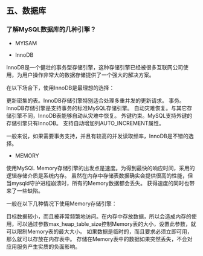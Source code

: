 ## 五、数据库

### 了解MySQL数据库的几种引擎？
* MYISAM

* InnoDB

InnoDB是一个健壮的事务型存储引擎，这种存储引擎已经被很多互联网公司使用，为用户操作非常大的数据存储提供了一个强大的解决方案。

在以下场合下，使用InnoDB是最理想的选择：

更新密集的表。InnoDB存储引擎特别适合处理多重并发的更新请求。
事务。InnoDB存储引擎是支持事务的标准MySQL存储引擎。
自动灾难恢复。与其它存储引擎不同，InnoDB表能够自动从灾难中恢复。
外键约束。MySQL支持外键的存储引擎只有InnoDB。
支持自动增加列AUTO_INCREMENT属性。


一般来说，如果需要事务支持，并且有较高的并发读取频率，InnoDB是不错的选择。

*  MEMORY

使用MySQL Memory存储引擎的出发点是速度。为得到最快的响应时间，采用的逻辑存储介质是系统内存。
虽然在内存中存储表数据确实会提供很高的性能，但当mysqld守护进程崩溃时，所有的Memory数据都会丢失。
获得速度的同时也带来了一些缺陷。  

一般在以下几种情况下使用Memory存储引擎：

目标数据较小，而且被非常频繁地访问。在内存中存放数据，所以会造成内存的使用，可以通过参数max_heap_table_size控制Memory表的大小，设置此参数，就可以限制Memory表的最大大小。
如果数据是临时的，而且要求必须立即可用，那么就可以存放在内存表中。
存储在Memory表中的数据如果突然丢失，不会对应用服务产生实质的负面影响。
